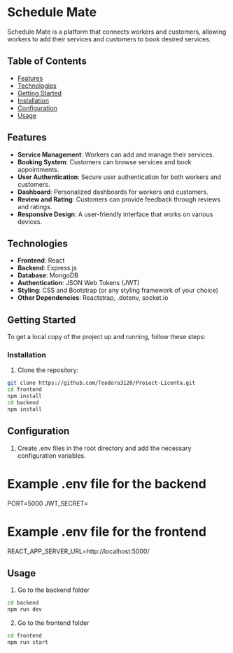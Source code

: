# Schedule Mate

Schedule Mate is a platform that connects workers and customers, allowing workers to add their services and customers to book desired services.

## Table of Contents

- [Features](#features)
- [Technologies](#technologies)
- [Getting Started](#getting-started)
- [Installation](#installation)
- [Configuration](#configuration)
- [Usage](#usage)

## Features

- **Service Management**: Workers can add and manage their services.
- **Booking System**: Customers can browse services and book appointments.
- **User Authentication**: Secure user authentication for both workers and customers.
- **Dashboard**: Personalized dashboards for workers and customers.
- **Review and Rating**: Customers can provide feedback through reviews and ratings.
- **Responsive Design**: A user-friendly interface that works on various devices.

## Technologies

- **Frontend**: React
- **Backend**: Express.js
- **Database**: MongoDB
- **Authentication**: JSON Web Tokens (JWT)
- **Styling**: CSS and Bootstrap (or any styling framework of your choice)
- **Other Dependencies**: Reactstrap, .dotenv, socket.io

## Getting Started

To get a local copy of the project up and running, follow these steps:

### Installation

1. Clone the repository:

```bash
git clone https://github.com/Teodora3120/Proiect-Licenta.git
cd frontend
npm install
cd backend
npm install
```

## Configuration

1. Create .env files in the root directory and add the necessary configuration variables.

# Example .env file for the backend

PORT=5000
JWT_SECRET=

# Example .env file for the frontend

REACT_APP_SERVER_URL=http://localhost:5000/

## Usage

1. Go to the backend folder

```bash
cd backend
npm run dev
```

2. Go to the frontend folder

```bash
cd frontend
npm run start
```
